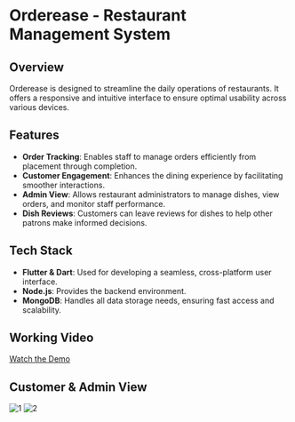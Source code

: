 # Orderease - Restaurant Management System

## Overview
Orderease is designed to streamline the daily operations of restaurants. It offers a responsive and intuitive interface to ensure optimal usability across various devices.

## Features
- **Order Tracking**: Enables staff to manage orders efficiently from placement through completion.
- **Customer Engagement**: Enhances the dining experience by facilitating smoother interactions.
- **Admin View**: Allows restaurant administrators to manage dishes, view orders, and monitor staff performance.
- **Dish Reviews**: Customers can leave reviews for dishes to help other patrons make informed decisions.

## Tech Stack
- **Flutter & Dart**: Used for developing a seamless, cross-platform user interface.
- **Node.js**: Provides the backend environment.
- **MongoDB**: Handles all data storage needs, ensuring fast access and scalability.

## Working Video
[Watch the Demo](https://github.com/user-attachments/assets/7c1bf535-48c3-4c8e-acd0-e521c9b26b2f)

## Customer & Admin View


![1](https://github.com/user-attachments/assets/07870203-8d2e-4f34-b5c1-414782a4f682)
![2](https://github.com/user-attachments/assets/1ac0c82b-7c4a-4052-b91b-97ac3731e143)







